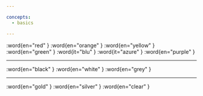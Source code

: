 ```yaml
---

concepts:
  - basics

---
```


:word{en="red" }
:word{en="orange" }
:word{en="yellow" }
:word{en="green" }
:word{it="blu" }
:word{it="azure" }
:word{en="purple" }

--------------------------------------------------

:word{en="black" }
:word{en="white" }
:word{en="grey" }

--------------------------------------------------

:word{en="gold" }
:word{en="silver" }
:word{en="clear" }
